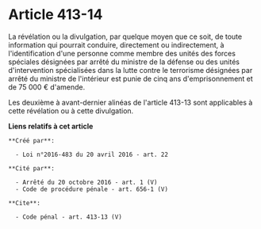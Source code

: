 # Article 413-14

La révélation ou la divulgation, par quelque moyen que ce soit, de toute information qui pourrait conduire, directement ou
indirectement, à l'identification d'une personne comme membre des unités des forces spéciales désignées par arrêté du
ministre de la défense ou des unités d'intervention spécialisées dans la lutte contre le terrorisme désignées par arrêté du
ministre de l'intérieur est punie de cinq ans d'emprisonnement et de 75 000 € d'amende. 

Les deuxième à avant-dernier alinéas de l'article 413-13 sont applicables à cette révélation ou à cette divulgation.

**Liens relatifs à cet article**

	**Créé par**:

	  - Loi n°2016-483 du 20 avril 2016 - art. 22

	**Cité par**:

	  - Arrêté du 20 octobre 2016 - art. 1 (V)
	  - Code de procédure pénale - art. 656-1 (V)

	**Cite**:

	  - Code pénal - art. 413-13 (V)
